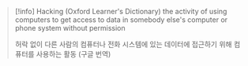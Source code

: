 
> [!info] Hacking (Oxford Learner's Dictionary)
> the activity of using computers to get access to data in somebody else's computer or phone system without permission
> 
> 허락 없이 다른 사람의 컴퓨터나 전화 시스템에 있는 데이터에 접근하기 위해 컴퓨터를 사용하는 활동 (구글 번역)
